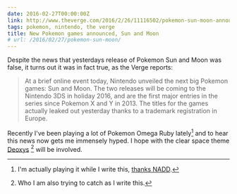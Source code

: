 ```yaml
---
date: 2016-02-27T00:00:00Z
link: http://www.theverge.com/2016/2/26/11116502/pokemon-sun-moon-announced-nintendo
tags: pokemon, nintendo, the verge
title: New Pokemon games announced, Sun and Moon
# url: /2016/02/27/pokemon-sun-moon/
---
```


Despite the news that yesterdays release of Pokemon Sun and Moon was false, it turns out it was in fact true, as the Verge reports:

> At a brief online event today, Nintendo unveiled the next big Pokemon games: Sun and Moon. The two releases will be coming to the Nintendo 3DS in holiday 2016, and are the first major entries in the series since Pokemon X and Y in 2013. The titles for the games actually leaked out yesterday thanks to a trademark registration in Europe.

Recently I've been playing a lot of Pokemon Omega Ruby lately[^1] and to hear this news now gets me immensely hyped. I hope with the clear space theme [Deoxys](http://bulbapedia.bulbagarden.net/wiki/Deoxys) [^2] will be involved.

[^1]: I'm actually playing it while I write this, [thanks NADD](http://randsinrepose.com/archives/nadd/).

[^2]: Who I am also trying to catch as I write this.
